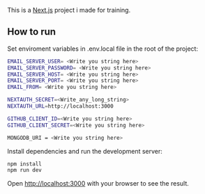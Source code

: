 This is a [Next.js](https://nextjs.org/) project i made for training.

## How to run

Set enviroment variables in .env.local file in the root of the project:

```bash
EMAIL_SERVER_USER= <Write you string here>
EMAIL_SERVER_PASSWORD= <Write you string here>
EMAIL_SERVER_HOST= <Write you string here>
EMAIL_SERVER_PORT= <Write you string here>
EMAIL_FROM= <Write you string here>

NEXTAUTH_SECRET=<Write_any_long_string>
NEXTAUTH_URL=http://localhost:3000

GITHUB_CLIENT_ID=<Write you string here>
GITHUB_CLIENT_SECRET=<Write you string here>

MONGODB_URI = <Write you string here>
```

Install dependencies and run the development server:

```bash
npm install
npm run dev
```

Open [http://localhost:3000](http://localhost:3000) with your browser to see the result.
